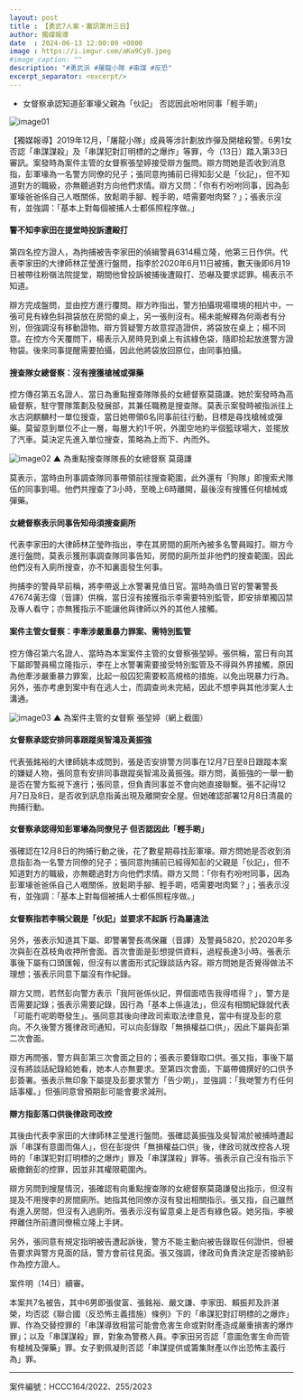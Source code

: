 ```yaml
---
layout: post
title : 【勇武7人案・審訊第卅三日】
author: 獨媒報導
date  : 2024-06-13 12:00:00 +0800
image : https://i.imgur.com/aKa9Cy8.jpeg
#image_caption: ""
description: "#勇武派 #屠龍小隊 #串謀 #反恐"
excerpt_separator: <excerpt/>
---
```


- 女督察承認知道彭軍壕父親為「伙記」 否認因此吩咐同事「輕手啲」

<excerpt/>

![image01](https://i.imgur.com/2K9SJXp.png)

【獨媒報導】2019年12月，「屠龍小隊」成員等涉計劃放炸彈及開槍殺警。6男1女否認「串謀謀殺」及「串謀犯對訂明標的之爆炸」等罪，今（13日）踏入第33日審訊。案發時為案件主管的女督察張堃婷接受辯方盤問。辯方問她是否收到消息指，彭軍壕為一名警方同僚的兒子；張同意拘捕前已得知彭父是「伙記」，但不知道對方的職級，亦無聽過對方向他們求情。辯方又問：「你有冇吩咐同事，因為彭軍壕爸爸係自己人嘅關係，放鬆啲手腳、輕手啲，唔需要咁肉緊？」；張表示沒有，並強調：「基本上對每個被捕人士都係照程序做。」

#### 警不知李家田在提堂時投訴遭毆打

第四名控方證人，為拘捕被告李家田的偵緝警員6314楊立隆，他第三日作供。代表李家田的大律師林芷瑩進行盤問，指李於2020年6月11日被捕，數天後即6月19日被帶往粉嶺法院提堂，期間他曾投訴被捕後遭毆打、恐嚇及要求認罪。楊表示不知道。

辯方完成盤問，並由控方進行覆問。辯方昨指出，警方拍攝現場環境的相片中，一張可見有綠色斜孭袋放在房間的桌上，另一張則沒有。楊未能解釋為何兩者有分別，但強調沒有移動證物。辯方質疑警方故意捏造證供，將袋放在桌上；楊不同意。在控方今天覆問下，楊表示入房時見到桌上有該綠色袋，隨即拾起放進警方證物袋。後來同事提醒需要拍攝，因此他將袋放回原位，由同事拍攝。

#### 搜查隊女總督察：沒有搜獲槍械或彈藥

控方傳召第五名證人、當日為重點搜查隊隊長的女總督察莫藹謙。她於案發時為高級督察，駐守警隊策劃及發展部，其兼任職務是搜查隊。莫表示案發時被指派往上水古洞麒麟村一單位搜查，當日她帶領6名同事前往行動，目標是尋找槍械或彈藥。莫留意到單位不止一層，每層大約1千呎，外圍空地約半個籃球場大，並擺放了汽車。莫決定先進入單位搜查，策略為上而下、內而外。

![image02](https://i.imgur.com/n9vajTn.png)
▲ 為重點搜查隊隊長的女總督察 莫藹謙

莫表示，當時由刑事調查隊同事帶領前往搜查範圍，此外還有「狗隊」即搜索犬隊伍的同事到場。他們共搜查了3小時，至晚上6時離開，最後沒有搜獲任何槍械或彈藥。

#### 女總督察表示同事告知毋須搜查廁所

代表李家田的大律師林芷瑩昨指出，李在其房間的廁所內被多名警員毆打。辯方今進行盤問，莫表示獲刑事調查隊同事告知，房間的廁所並非他們的搜查範圍，因此他們沒有入廁所搜查，亦不知裏面發生何事。

拘捕李的警員早前稱，將李帶返上水警署見值日官。當時為值日官的警署警長47674黃志偉（音譯）供稱，當日沒有接獲指示李需要特別監管，即安排單獨囚禁及專人看守；亦無獲指示不能讓他與律師以外的其他人接觸。

#### 案件主管女督察：李牽涉嚴重暴力罪案、需特別監管

控方傳召第六名證人、當時為本案案件主管的女督察張堃婷。張供稱，當日有向其下屬即警員楊立隆指示，李在上水警署需要接受特別監管及不得與外界接觸，原因為他牽涉嚴重暴力罪案，比起一般囚犯需要較高規格的措施，以免出現暴力行為。另外，張亦考慮到案中有在逃人士，而調查尚未完結，因此不想李與其他涉案人士溝通。

![image03](https://i.imgur.com/sE9epJX.png)
▲ 為案件主管的女督察 張堃婷（網上截圖）

#### 女督察承認安排同事跟蹤吳智鴻及黃振強

代表張銘裕的大律師姚本成問到，張是否安排警方同事在12月7日至8日跟蹤本案的嫌疑人物，張同意有安排同事跟蹤吳智鴻及黃振強。辯方問，黃振強的一舉一動是否在警方監視下進行；張同意，但負責同事並不會向她直接聯繫。張不記得12月7日及8日，是否收到訊息指黃出現及離開安全屋。但她確認部署12月8日清晨的拘捕行動。

#### 女督察承認得知彭軍壕為同僚兒子 但否認因此「輕手啲」

張確認在12月8日的拘捕行動之後，花了數星期尋找彭軍壕。辯方問她是否收到消息指彭為一名警方同僚的兒子；張同意拘捕前已經得知彭的父親是「伙記」，但不知道對方的職級，亦無聽過對方向他們求情。辯方又問：「你有冇吩咐同事，因為彭軍壕爸爸係自己人嘅關係，放鬆啲手腳、輕手啲，唔需要咁肉緊？」；張表示沒有，並強調：「基本上對每個被捕人士都係照程序做。」

#### 女督察指若李稱父親是「伙記」並要求不起訴 行為屬違法

另外，張表示知道其下屬、即警署警長馮保羅（音譯）及警員5820，於2020年多次與彭在荔枝角收押所會面。首次會面是彭想提供資料，過程長達3小時。張表示事後下屬有口頭匯報，但沒有以書面形式記錄談話內容。辯方問她是否覺得做法不理想；張表示同意下屬沒有作紀錄。

辯方又問，若然彭向警方表示「我阿爸係伙記，畀個面唔告我得唔得？」，警方是否需要記錄；張表示需要記錄，因行為「基本上係違法」，但沒有相關紀錄就代表「可能冇呢啲嘢發生」。張同意其後向律政司索取法律意見，當中有提及彭的意向。不久後警方獲律政司通知，可以向彭錄取「無損權益口供」，因此下屬與彭第二次會面。

辯方再問張，警方與彭第三次會面之目的；張表示要錄取口供。張又指，事後下屬沒有將談話紀錄給她看，她本人亦無要求。至第四次會面，下屬帶備撰好的口供予彭簽署。張表示無印象下屬提及彭要求警方「告少啲」，並強調：「我哋警方冇任何話事權。」但張同意曾預期彭可能會要求減刑。

#### 辯方指彭落口供後律政司改控

其後由代表李家田的大律師林芷瑩進行盤問。張確認黃振強及吳智鴻於被捕時遭起訴「串謀有意圖而傷人」，但在彭提供「無損權益口供」後，律政司就改控各人現時的「串謀犯對訂明標的之爆炸」罪及「串謀謀殺」罪等。張表示自己沒有指示下級撤銷彭的控罪，因並非其權限範圍內。

辯方另問到搜屋情況，張確認有向重點搜查隊的女總督察莫藹謙發出指示，但沒有提及不用搜李的房間廁所。她指其他同僚亦沒有發出相關指示。張又指，自己雖然有進入房間，但沒有入過廁所。張表示沒有留意桌上是否有綠色袋。她另指，李被押離住所前遭同僚楊立隆上手銬。

另外，張同意有規定指明被告遭起訴後，警方不能主動向被告錄取任何證供，但被告要求與警方見面的話，警方會前往見面。張又強調，律政司負責決定是否接納彭作為控方證人。

案件明（14日）續審。

本案共7名被告，其中6男即張俊富、張銘裕、嚴文謙、李家田、賴振邦及許湛榮，均否認《聯合國（反恐怖主義措施）條例》下的「串謀犯對訂明標的之爆炸」罪、作為交替控罪的「串謀導致相當可能會危害生命或對財產造成嚴重損害的爆炸罪」；以及「串謀謀殺」罪，對象為警務人員。李家田另否認「意圖危害生命而管有槍械及彈藥」罪。女子劉佩凝則否認「串謀提供或籌集財產以作出恐怖主義行為」罪。

---

案件編號：HCCC164/2022、255/2023
